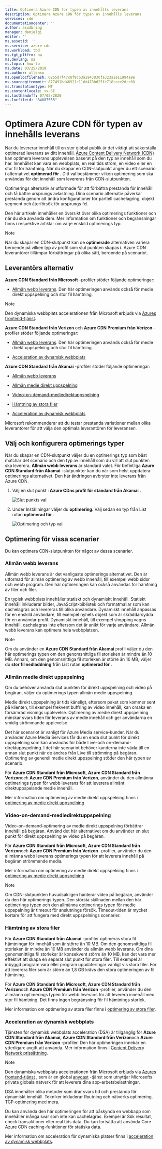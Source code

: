 ```yaml
---
title: Optimera Azure CDN för typen av innehålls leverans
description: Optimera Azure CDN för typen av innehålls leverans
services: cdn
documentationcenter: ''
author: asudbring
manager: danielgi
editor: ''
ms.assetid: ''
ms.service: azure-cdn
ms.workload: tbd
ms.tgt_pltfrm: na
ms.devlang: na
ms.topic: how-to
ms.date: 03/25/2019
ms.author: allensu
ms.openlocfilehash: 0255d7f47c8f9c63a2943830fa323a2e11994a9e
ms.sourcegitcommit: 877491bd46921c11dd478bd25fc718ceee2dcc08
ms.translationtype: MT
ms.contentlocale: sv-SE
ms.lasthandoff: 07/02/2020
ms.locfileid: "84887555"
---
```

# <a name="optimize-azure-cdn-for-the-type-of-content-delivery"></a>Optimera Azure CDN för typen av innehålls leverans

När du levererar innehåll till en stor global publik är det viktigt att säkerställa optimerad leverans av ditt innehåll. [Azure Content Delivery Network (CDN)](cdn-overview.md) kan optimera leverans upplevelsen baserat på den typ av innehåll som du har. Innehållet kan vara en webbplats, en real tids ström, en video eller en stor fil för hämtning. När du skapar en CDN-slutpunkt anger du ett scenario i alternativet **optimerad för** . Ditt val bestämmer vilken optimering som ska användas för det innehåll som levereras från CDN-slutpunkten.

Optimerings alternativ är utformade för att förbättra prestanda för innehåll och få bättre ursprungs avlastning. Dina scenario alternativ påverkar prestanda genom att ändra konfigurationer för partiell cachelagring, objekt segment och återförsök för ursprungs fel. 

Den här artikeln innehåller en översikt över olika optimerings funktioner och när du ska använda dem. Mer information om funktioner och begränsningar finns i respektive artiklar om varje enskild optimerings typ.

> [!NOTE]
> När du skapar en CDN-slutpunkt kan de **optimerade** alternativen variera beroende på vilken typ av profil som slut punkten skapas i. Azure CDN leverantörer tillämpar förbättringar på olika sätt, beroende på scenariot. 

## <a name="provider-options"></a>Leverantörs alternativ

**Azure CDN Standard från Microsoft** -profiler stöder följande optimeringar:

* [Allmän webb leverans](#general-web-delivery). Den här optimeringen används också för medie direkt uppspelning och stor fil hämtning.

> [!NOTE]
> Den dynamiska webbplats accelerationen från Microsoft erbjuds via [Azures frontend-tjänst](https://docs.microsoft.com/azure/frontdoor/front-door-overview).

**Azure CDN Standard från Verizon** och **Azure CDN Premium från Verizon** -profiler stöder följande optimeringar:

* [Allmän webb leverans](#general-web-delivery). Den här optimeringen används också för medie direkt uppspelning och stor fil hämtning.

* [Acceleration av dynamisk webbplats](#dynamic-site-acceleration) 


**Azure CDN Standard från Akamai** -profiler stöder följande optimeringar:

* [Allmän webb leverans](#general-web-delivery) 

* [Allmän medie direkt uppspelning](#general-media-streaming)

* [Video-on-demand-mediedirektuppspelning](#video-on-demand-media-streaming)

* [Hämtning av stora filer](#large-file-download)

* [Acceleration av dynamisk webbplats](#dynamic-site-acceleration) 

Microsoft rekommenderar att du testar prestanda variationer mellan olika leverantörer för att välja den optimala leverantören för leveransen.

## <a name="select-and-configure-optimization-types"></a>Välj och konfigurera optimerings typer

När du skapar en CDN-slutpunkt väljer du en optimerings typ som bäst matchar det scenario och den typ av innehåll som du vill att slut punkten ska leverera. **Allmän webb leverans** är standard valet. För befintliga **Azure CDN Standard från Akamai** -slutpunkter kan du när som helst uppdatera optimerings alternativet. Den här ändringen avbryter inte leverans från Azure CDN. 

1. Välj en slut punkt i **Azure CDns profil för standard från Akamai** .

    ![Slut punkts val](./media/cdn-optimization-overview/01_Akamai.png)

2. Under Inställningar väljer du **optimering**. Välj sedan en typ från List rutan **optimerad för** .

    ![Optimering och typ val](./media/cdn-optimization-overview/02_Select.png)

## <a name="optimization-for-specific-scenarios"></a>Optimering för vissa scenarier

Du kan optimera CDN-slutpunkten för något av dessa scenarier. 

### <a name="general-web-delivery"></a>Allmän webb leverans

Allmän webb leverans är det vanligaste optimerings alternativet. Den är utformad för allmän optimering av webb innehåll, till exempel webb sidor och webb program. Den här optimeringen kan också användas för hämtning av filer och filer.

En typisk webbplats innehåller statiskt och dynamiskt innehåll. Statiskt innehåll inkluderar bilder, JavaScript-bibliotek och formatmallar som kan cachelagras och levereras till olika användare. Dynamiskt innehåll anpassas för en enskild användare, till exempel nyhets objekt som är skräddarsydda för en användar profil. Dynamiskt innehåll, till exempel shopping vagns innehåll, cachelagras inte eftersom det är unikt för varje användare. Allmän webb leverans kan optimera hela webbplatsen. 

> [!NOTE]
> Om du använder en **Azure CDN Standard från Akamai** profil väljer du den här optimerings typen om den genomsnittliga fil storleken är mindre än 10 MB. Annars, om den genomsnittliga fil storleken är större än 10 MB, väljer du **stor fil nedladdning** från List rutan **optimerad för** .

### <a name="general-media-streaming"></a>Allmän medie direkt uppspelning

Om du behöver använda slut punkten för direkt uppspelning och video på begäran, väljer du optimerings typen allmän medie uppspelning.

Medie direkt uppspelning är tids känsligt, eftersom paket som kommer sent på klienten, till exempel frekvent buffring av video innehåll, kan orsaka en försämrad visnings upplevelse. Optimering av medie direkt uppspelning minskar svars tiden för leverans av medie innehåll och ger användarna en smidig strömmande upplevelse. 

Det här scenariot är vanligt för Azure Media service-kunder. När du använder Azure Media Services får du en enda slut punkt för direkt uppspelning som kan användas för både Live-och on-demand-direktuppspelning. I det här scenariot behöver kunderna inte växla till en annan slut punkt när de ändras från Live till strömning på begäran. Optimering av generell medie direkt uppspelning stöder den här typen av scenario.

För **Azure CDN Standard från Microsoft**, **Azure CDN Standard från Verizon**och **Azure CDN Premium från Verizon**, använder du den allmänna optimerings typen för webb leverans för att leverera allmänt direktuppspelande medie innehåll.

Mer information om optimering av medie direkt uppspelning finns i [optimering av medie direkt uppspelning](cdn-media-streaming-optimization.md).

### <a name="video-on-demand-media-streaming"></a>Video-on-demand-mediedirektuppspelning

Video-on-demand-optimering av medie direkt uppspelning förbättrar innehåll på begäran. Använd det här alternativet om du använder en slut punkt för direkt uppspelning av video på begäran.

För **Azure CDN Standard från Microsoft**, **Azure CDN Standard från Verizon**och **Azure CDN Premium från Verizon** -profiler, använder du den allmänna webb leverans optimerings typen för att leverera innehåll på begäran strömmande media.

Mer information om optimering av medie direkt uppspelning finns i [optimering av medie direkt uppspelning](cdn-media-streaming-optimization.md).

> [!NOTE]
> Om CDN-slutpunkten huvudsakligen hanterar video på begäran, använder du den här optimerings typen. Den största skillnaden mellan den här optimerings typen och den allmänna optimerings typen för medie uppspelning är timeout för anslutnings försök. Timeout-tiden är mycket kortare för att fungera med direkt uppspelnings scenarier.
>

### <a name="large-file-download"></a>Hämtning av stora filer

För **Azure CDN Standard från Akamai** -profiler optimeras stora fil hämtningar för innehåll som är större än 10 MB. Om den genomsnittliga fil storleken är mindre än 10 MB använder du allmän webb leverans. Om dina genomsnittliga fil storlekar är konsekvent större än 10 MB, kan det vara mer effektivt att skapa en separat slut punkt för stora filer. Till exempel är inbyggd program vara eller program uppdateringar vanligt vis stora filer. För att leverera filer som är större än 1,8 GB krävs den stora optimeringen av fil hämtning.

För **Azure CDN Standard från Microsoft**, **Azure CDN Standard från Verizon**och **Azure CDN Premium från Verizon** -profiler, använder du den allmänna optimerings typen för webb leverans för att leverera innehåll med stor fil hämtning. Det finns ingen begränsning för fil hämtnings storlek.

Mer information om optimering av stora filer finns i [optimering av stora filer](cdn-large-file-optimization.md).

### <a name="dynamic-site-acceleration"></a>Acceleration av dynamisk webbplats

 Tjänsten för dynamisk webbplats acceleration (DSA) är tillgänglig för **Azure CDN Standard från Akamai**, **Azure CDN Standard från Verizon**och **Azure CDN Premium från Verizon** -profiler. Den här optimeringen innebär en ytterligare avgift att använda. Mer information finns i [Content Delivery Network prissättning](https://azure.microsoft.com/pricing/details/cdn/).

> [!NOTE]
> Den dynamiska webbplats accelerationen från Microsoft erbjuds via [Azures frontend-tjänst](https://docs.microsoft.com/azure/frontdoor/front-door-overview) , som är en global [anycast](https://en.wikipedia.org/wiki/Anycast) -tjänst som utnyttjar Microsofts privata globala nätverk för att leverera dina app-arbetsbelastningar.

DSA innehåller olika metoder som drar svars tid och prestanda för dynamiskt innehåll. Tekniker inkluderar Routning och nätverks optimering, TCP-optimering med mera. 

Du kan använda den här optimeringen för att påskynda en webbapp som innehåller många svar som inte kan cachelagras. Exempel är Sök resultat, check transaktioner eller real tids data. Du kan fortsätta att använda Core Azure CDN caching-funktioner för statiska data. 

Mer information om acceleration för dynamiska platser finns i [acceleration av dynamisk webbplats](cdn-dynamic-site-acceleration.md).




